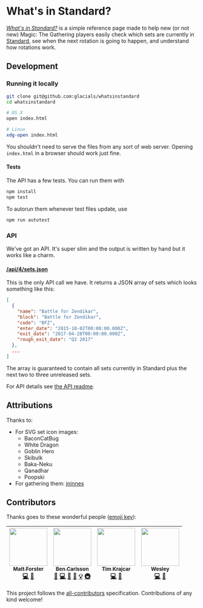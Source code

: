 # What's in Standard?
*[What's in Standard?][0]* is a simple reference page made to help new (or not new) Magic: The Gathering players easily
check which sets are currently in [Standard][1], see when the next rotation is going to happen, and understand how
rotations work.

## Development

### Running it locally
```bash
git clone git@github.com:glacials/whatsinstandard
cd whatsinstandard

# OS X
open index.html

# Linux
xdg-open index.html
```

You shouldn't need to serve the files from any sort of web server. Opening `index.html` in a browser should work just
fine.

#### Tests
The API has a few tests. You can run them with

```bash
npm install
npm test
```

To autorun them whenever test files update, use

```bash
npm run autotest
```

### API
We've got an API. It's super slim and the output is written by hand but it works like a charm.

#### [/api/4/sets.json][5]

This is the only API call we have. It returns a JSON array of sets which looks something like this:

```json
[
  {
    "name": "Battle for Zendikar",
    "block": "Battle for Zendikar",
    "code": "BFZ",
    "enter_date": "2015-10-02T00:00:00.000Z",
    "exit_date": "2017-04-28T00:00:00.000Z",
    "rough_exit_date": "Q2 2017"
  },
  ...
]
```

The array is guaranteed to contain all sets currently in Standard plus the next two to three unreleased sets.

For API details see [the API readme][6].

## Attributions
Thanks to:

* For SVG set icon images:
  * BaconCatBug
  * White Dragon
  * Goblin Hero
  * Skibulk
  * Baka-Neku
  * Qanadhar
  * Poopski
* For gathering them: [jninnes][7]

[0]: http://whatsinstandard.com/
[1]: http://magic.wizards.com/en/content/standard-formats-magic-gathering 
[2]: http://mtgimage.com/
[3]: http://gatherer.wizards.com/Handlers/Image.ashx?type=symbol&set=RTR&size=large&rarity=C
[4]: https://github.com/bower/bower
[5]: http://whatsinstandard.com/api/4/sets.json
[6]: https://github.com/glacials/whatsinstandard/blob/gh-pages/api
[7]: https://github.com/jninnes/mtgicons

## Contributors

Thanks goes to these wonderful people ([emoji key](https://github.com/kentcdodds/all-contributors#emoji-key)):

<!-- ALL-CONTRIBUTORS-LIST:START - Do not remove or modify this section -->
| [<img src="https://avatars2.githubusercontent.com/u/3375444?v=3" width="100px;"/><br /><sub>Matt Forster</sub>](http://mattforster.ca)<br />[💻](https://github.com/glacials/whatsinstandard/commits?author=forstermatth "Code") [📖](https://github.com/glacials/whatsinstandard/commits?author=forstermatth "Documentation") | [<img src="https://avatars0.githubusercontent.com/u/438911?v=3" width="100px;"/><br /><sub>Ben Carlsson</sub>](https://github.com/glacials)<br />[💬](#question-glacials "Answering Questions") [💻](https://github.com/glacials/whatsinstandard/commits?author=glacials "Code") [🎨](#design-glacials "Design") [📖](https://github.com/glacials/whatsinstandard/commits?author=glacials "Documentation") [💡](#example-glacials "Examples") [🚇](#infra-glacials "Infrastructure (Hosting, Build-Tools, etc)") | [<img src="https://avatars1.githubusercontent.com/u/621861?v=3" width="100px;"/><br /><sub>Tim Krajcar</sub>](http://www.twitter.com/TimKrajcar)<br />[💻](https://github.com/glacials/whatsinstandard/commits?author=tkrajcar "Code") [📖](https://github.com/glacials/whatsinstandard/commits?author=tkrajcar "Documentation") | [<img src="https://avatars3.githubusercontent.com/u/664174?v=3" width="100px;"/><br /><sub>Wesley</sub>](http://wstratto.ca)<br />[💻](https://github.com/glacials/whatsinstandard/commits?author=strattonw "Code") [📖](https://github.com/glacials/whatsinstandard/commits?author=strattonw "Documentation") |
| :---: | :---: | :---: | :---: |
<!-- ALL-CONTRIBUTORS-LIST:END -->

This project follows the [all-contributors](https://github.com/kentcdodds/all-contributors) specification. Contributions of any kind welcome!
